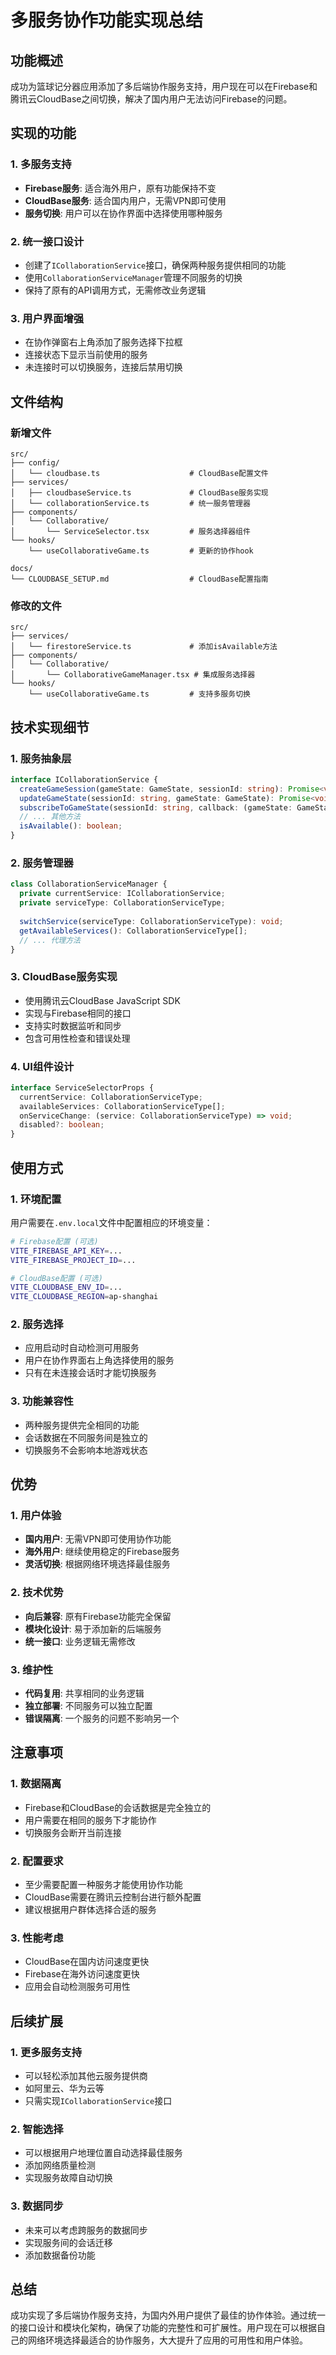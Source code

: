 # 多服务协作功能实现总结

## 功能概述

成功为篮球记分器应用添加了多后端协作服务支持，用户现在可以在Firebase和腾讯云CloudBase之间切换，解决了国内用户无法访问Firebase的问题。

## 实现的功能

### 1. 多服务支持
- **Firebase服务**: 适合海外用户，原有功能保持不变
- **CloudBase服务**: 适合国内用户，无需VPN即可使用
- **服务切换**: 用户可以在协作界面中选择使用哪种服务

### 2. 统一接口设计
- 创建了`ICollaborationService`接口，确保两种服务提供相同的功能
- 使用`CollaborationServiceManager`管理不同服务的切换
- 保持了原有的API调用方式，无需修改业务逻辑

### 3. 用户界面增强
- 在协作弹窗右上角添加了服务选择下拉框
- 连接状态下显示当前使用的服务
- 未连接时可以切换服务，连接后禁用切换

## 文件结构

### 新增文件

```
src/
├── config/
│   └── cloudbase.ts                    # CloudBase配置文件
├── services/
│   ├── cloudbaseService.ts             # CloudBase服务实现
│   └── collaborationService.ts         # 统一服务管理器
├── components/
│   └── Collaborative/
│       └── ServiceSelector.tsx         # 服务选择器组件
└── hooks/
    └── useCollaborativeGame.ts         # 更新的协作hook

docs/
└── CLOUDBASE_SETUP.md                  # CloudBase配置指南
```

### 修改的文件

```
src/
├── services/
│   └── firestoreService.ts             # 添加isAvailable方法
├── components/
│   └── Collaborative/
│       └── CollaborativeGameManager.tsx # 集成服务选择器
└── hooks/
    └── useCollaborativeGame.ts         # 支持多服务切换
```

## 技术实现细节

### 1. 服务抽象层

```typescript
interface ICollaborationService {
  createGameSession(gameState: GameState, sessionId: string): Promise<void>;
  updateGameState(sessionId: string, gameState: GameState): Promise<void>;
  subscribeToGameState(sessionId: string, callback: (gameState: GameState | null) => void): () => void;
  // ... 其他方法
  isAvailable(): boolean;
}
```

### 2. 服务管理器

```typescript
class CollaborationServiceManager {
  private currentService: ICollaborationService;
  private serviceType: CollaborationServiceType;
  
  switchService(serviceType: CollaborationServiceType): void;
  getAvailableServices(): CollaborationServiceType[];
  // ... 代理方法
}
```

### 3. CloudBase服务实现

- 使用腾讯云CloudBase JavaScript SDK
- 实现与Firebase相同的接口
- 支持实时数据监听和同步
- 包含可用性检查和错误处理

### 4. UI组件设计

```typescript
interface ServiceSelectorProps {
  currentService: CollaborationServiceType;
  availableServices: CollaborationServiceType[];
  onServiceChange: (service: CollaborationServiceType) => void;
  disabled?: boolean;
}
```

## 使用方式

### 1. 环境配置

用户需要在`.env.local`文件中配置相应的环境变量：

```bash
# Firebase配置 (可选)
VITE_FIREBASE_API_KEY=...
VITE_FIREBASE_PROJECT_ID=...

# CloudBase配置 (可选)
VITE_CLOUDBASE_ENV_ID=...
VITE_CLOUDBASE_REGION=ap-shanghai
```

### 2. 服务选择

- 应用启动时自动检测可用服务
- 用户在协作界面右上角选择使用的服务
- 只有在未连接会话时才能切换服务

### 3. 功能兼容性

- 两种服务提供完全相同的功能
- 会话数据在不同服务间是独立的
- 切换服务不会影响本地游戏状态

## 优势

### 1. 用户体验
- **国内用户**: 无需VPN即可使用协作功能
- **海外用户**: 继续使用稳定的Firebase服务
- **灵活切换**: 根据网络环境选择最佳服务

### 2. 技术优势
- **向后兼容**: 原有Firebase功能完全保留
- **模块化设计**: 易于添加新的后端服务
- **统一接口**: 业务逻辑无需修改

### 3. 维护性
- **代码复用**: 共享相同的业务逻辑
- **独立部署**: 不同服务可以独立配置
- **错误隔离**: 一个服务的问题不影响另一个

## 注意事项

### 1. 数据隔离
- Firebase和CloudBase的会话数据是完全独立的
- 用户需要在相同的服务下才能协作
- 切换服务会断开当前连接

### 2. 配置要求
- 至少需要配置一种服务才能使用协作功能
- CloudBase需要在腾讯云控制台进行额外配置
- 建议根据用户群体选择合适的服务

### 3. 性能考虑
- CloudBase在国内访问速度更快
- Firebase在海外访问速度更快
- 应用会自动检测服务可用性

## 后续扩展

### 1. 更多服务支持
- 可以轻松添加其他云服务提供商
- 如阿里云、华为云等
- 只需实现`ICollaborationService`接口

### 2. 智能选择
- 可以根据用户地理位置自动选择最佳服务
- 添加网络质量检测
- 实现服务故障自动切换

### 3. 数据同步
- 未来可以考虑跨服务的数据同步
- 实现服务间的会话迁移
- 添加数据备份功能

## 总结

成功实现了多后端协作服务支持，为国内外用户提供了最佳的协作体验。通过统一的接口设计和模块化架构，确保了功能的完整性和可扩展性。用户现在可以根据自己的网络环境选择最适合的协作服务，大大提升了应用的可用性和用户体验。 